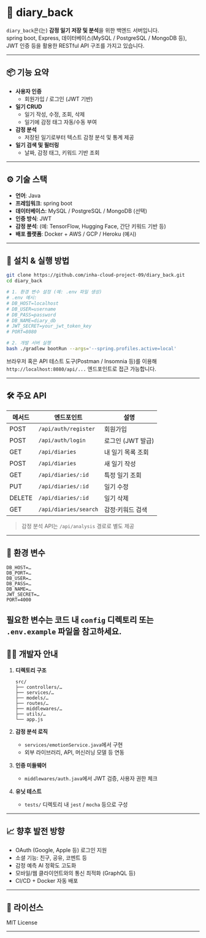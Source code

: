 # 🎉 diary_back

`diary_back`은(는) **감정 일기 저장 및 분석**을 위한 백엔드 서버입니다.  
spring boot, Express, 데이터베이스(MySQL / PostgreSQL / MongoDB 등), JWT 인증 등을 활용한 RESTful API 구조를 가지고 있습니다.

---

## 📦 기능 요약
- **사용자 인증**
  - 회원가입 / 로그인 (JWT 기반)
- **일기 CRUD**
  - 일기 작성, 수정, 조회, 삭제
  - 일기에 감정 태그 자동/수동 부여
- **감정 분석**
  - 저장된 일기로부터 텍스트 감정 분석 및 통계 제공
- **일기 검색 및 필터링**
  - 날짜, 감정 태그, 키워드 기반 조회

---

## ⚙️ 기술 스택
- **언어**: Java
- **프레임워크**: spring boot
- **데이터베이스**: MySQL / PostgreSQL / MongoDB (선택)
- **인증 방식**: JWT
- **감정 분석**: (예: TensorFlow, Hugging Face, 간단 키워드 기반 등)
- **배포 플랫폼**: Docker + AWS / GCP / Heroku (예시)

---

## 🚀 설치 & 실행 방법

```bash
git clone https://github.com/inha-cloud-project-09/diary_back.git
cd diary_back

# 1. 환경 변수 설정 (예: .env 파일 생성)
# .env 예시:
# DB_HOST=localhost
# DB_USER=username
# DB_PASS=password
# DB_NAME=diary_db
# JWT_SECRET=your_jwt_token_key
# PORT=8080

# 2. 개발 서버 실행
bash ./gradlew bootRun --args='--spring.profiles.active=local'
```

브라우저 혹은 API 테스트 도구(Postman / Insomnia 등)를 이용해 `http://localhost:8080/api/...` 엔드포인트로 접근 가능합니다.

---

## 🛠 주요 API

| 메서드 | 엔드포인트               | 설명               |
|--------|--------------------------|--------------------|
| POST   | `/api/auth/register`     | 회원가입           |
| POST   | `/api/auth/login`        | 로그인 (JWT 발급)  |
| GET    | `/api/diaries`           | 내 일기 목록 조회  |
| POST   | `/api/diaries`           | 새 일기 작성       |
| GET    | `/api/diaries/:id`       | 특정 일기 조회     |
| PUT    | `/api/diaries/:id`       | 일기 수정          |
| DELETE | `/api/diaries/:id`       | 일기 삭제          |
| GET    | `/api/diaries/search`    | 감정·키워드 검색   |

> 감정 분석 API는 `/api/analysis` 경로로 별도 제공

---

## 🧩 환경 변수

```env
DB_HOST=…
DB_PORT=…
DB_USER=…
DB_PASS=…
DB_NAME=…
JWT_SECRET=…
PORT=4000
```

필요한 변수는 코드 내 `config` 디렉토리 또는 `.env.example` 파일을 참고하세요.
---

## 🧑‍💻 개발자 안내

1. **디렉토리 구조**
   ```
   src/
   ├── controllers/…
   ├── services/…
   ├── models/…
   ├── routes/…
   ├── middlewares/…
   ├── utils/…
   └── app.js
   ```

2. **감정 분석 로직**
   - `services/emotionService.java`에서 구현
   - 외부 라이브러리, API, 머신러닝 모델 등 연동

3. **인증 미들웨어**
   - `middlewares/auth.java`에서 JWT 검증, 사용자 권한 체크

4. **유닛 테스트**
   - `tests/` 디렉토리 내 `jest` / `mocha` 등으로 구성

---

## 📈 향후 발전 방향
- OAuth (Google, Apple 등) 로그인 지원
- 소셜 기능: 친구, 공유, 코멘트 등
- 감정 예측 AI 정확도 고도화
- 모바일/웹 클라이언트와의 통신 최적화 (GraphQL 등)
- CI/CD + Docker 자동 배포

---

## 🔖 라이선스
MIT License

---
